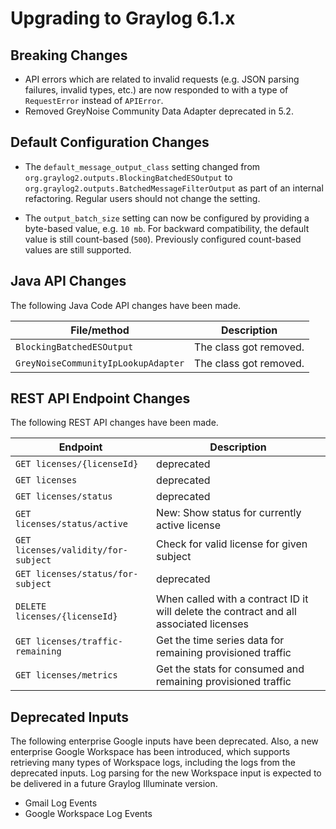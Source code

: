 Upgrading to Graylog 6.1.x
==========================

## Breaking Changes

- API errors which are related to invalid requests (e.g. JSON parsing failures, invalid types, etc.) are now responded to with a type of `RequestError` instead of `APIError`.
- Removed GreyNoise Community Data Adapter deprecated in 5.2.

## Default Configuration Changes

- The `default_message_output_class` setting changed from
`org.graylog2.outputs.BlockingBatchedESOutput` to 
`org.graylog2.outputs.BatchedMessageFilterOutput` as part of an internal
refactoring. Regular users should not change the setting.

- The `output_batch_size` setting can now be configured by providing a byte-based value, e.g. `10 mb`. For backward
compatibility, the default value is still count-based (`500`). Previously configured count-based values are
still supported.

## Java API Changes

The following Java Code API changes have been made.

| File/method                         | Description            |
|-------------------------------------|------------------------|
| `BlockingBatchedESOutput`           | The class got removed. |
| `GreyNoiseCommunityIpLookupAdapter` | The class got removed. |

## REST API Endpoint Changes

The following REST API changes have been made.

| Endpoint                            | Description                                                                            |
|-------------------------------------|----------------------------------------------------------------------------------------|
| `GET licenses/{licenseId}`          | deprecated                                                                             |
| `GET licenses`                      | deprecated                                                                             |
| `GET licenses/status`               | deprecated                                                                             |
| `GET licenses/status/active`        | New: Show status for currently active license                                          |
| `GET licenses/validity/for-subject` | Check for valid license for given subject                                              |
| `GET licenses/status/for-subject`   | deprecated                                                                             |
| `DELETE licenses/{licenseId}`        | When called with a contract ID it will delete the contract and all associated licenses |
| `GET licenses/traffic-remaining` | Get the time series data for remaining provisioned traffic                             |
| `GET licenses/metrics` | Get the stats for consumed and remaining provisioned traffic                                                                                       |

## Deprecated Inputs

The following enterprise Google inputs have been deprecated. Also, a new enterprise Google Workspace has been introduced, 
which supports retrieving many types of Workspace logs, including the logs from the deprecated inputs. Log parsing for 
the new Workspace input is expected to be delivered in a future Graylog Illuminate version.

- Gmail Log Events
- Google Workspace Log Events
